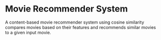 # Movie Recommender System

A content-based movie recommender system using cosine similarity compares movies based on their features and recommends similar movies to a given input movie.